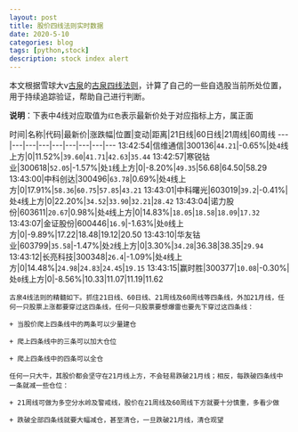 ```yaml
---
layout: post
title: 股价四线法则实时数据
date: 2020-5-10
categories: blog
tags: [python,stock]
description: stock index alert
---
```



本文根据雪球大v[古泉](https://xueqiu.com/u/7148646888)的[古泉四线法则](https://xueqiu.com/7148646888/130498192)，计算了自己的一些自选股当前所处位置，用于持续追踪验证，帮助自己进行判断。

**说明**：下表中4线对应取值为`红色`表示最新价处于对应指标上方，属正面

时间|名称|代码|最新价|涨跌幅|位置|变动|距离|21日线|60日线|21周线|60周线
---|---|---|---|---|---|---|---|---
13:42:54|信维通信|300136|`44.21`|-0.65%|处`4`线上方|0|11.52%|`39.60`|`41.71`|`42.63`|`35.44`
13:42:57|寒锐钴业|300618|`52.05`|-1.57%|处`1`线上方|0|-8.20%|`49.35`|56.68|64.50|58.29
13:43:00|中科创达|300496|`63.78`|0.69%|处`4`线上方|0|17.91%|`58.36`|`60.75`|`57.85`|`43.21`
13:43:01|中科曙光|603019|`39.2`|-0.41%|处`4`线上方|0|22.20%|`34.52`|`33.90`|`32.21`|`28.42`
13:43:04|诺力股份|603611|`20.67`|0.98%|处`4`线上方|0|14.83%|`18.05`|`18.58`|`18.09`|`17.32`
13:43:07|金证股份|600446|`16.9`|-1.63%|处`0`线上方|0|-9.89%|17.22|18.48|19.12|20.50
13:43:10|华友钴业|603799|`35.58`|-1.47%|处`2`线上方|0|3.30%|`34.28`|36.38|38.35|`29.94`
13:43:12|长亮科技|300348|`26.4`|-1.09%|处`4`线上方|0|14.48%|`24.98`|`24.83`|`24.45`|`19.15`
13:43:15|赢时胜|300377|`10.08`|-0.30%|处`0`线上方|0|-8.56%|10.33|11.07|11.19|11.62

```
古泉4线法则的精髓如下。抓住21日线、60日线、21周线及60周线等四条线，外加21月线，任何一只股票上涨都要穿过这四条线，任何一只股票要想爆雷也要先下穿过这四条线：

+ 当股价爬上四条线中的两条可以少量建仓

+ 爬上四条线中的三条可以加大仓位

+ 爬上四条线中的四条可以全仓

任何一只大牛，其股价都会坚守在21月线上方，不会轻易跌破21月线；相反，每跌破四条线中一条就减一些仓位：

+ 21周线可做为多空分水岭及警戒线，股价在21周线及60周线下方就要十分慎重，多看少做

+ 跌破全部四条线就要大幅减仓，甚至清仓，一旦跌破21月线，清仓观望
```